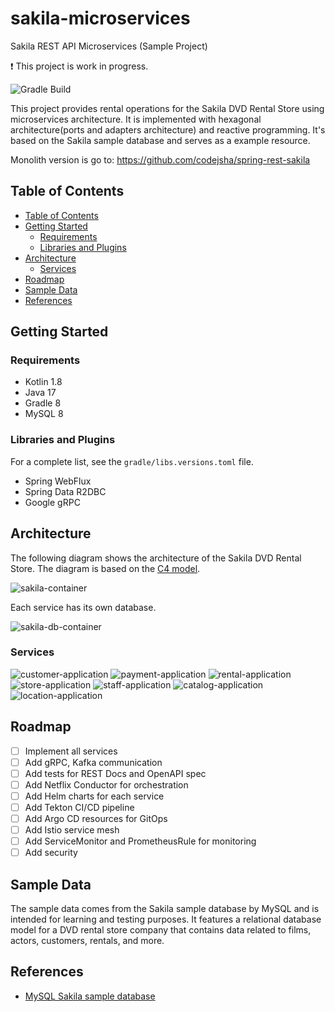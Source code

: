 # sakila-microservices

Sakila REST API Microservices (Sample Project)

:exclamation: This project is work in progress.

![Gradle Build](https://github.com/codejsha/sakila-microservices/actions/workflows/gradle.yml/badge.svg)

This project provides rental operations for the Sakila DVD Rental Store using microservices architecture. It is implemented with hexagonal architecture(ports and adapters architecture) and reactive programming.
It's based on the Sakila sample database and serves as a example resource.

Monolith version is go to: https://github.com/codejsha/spring-rest-sakila

## Table of Contents

- [Table of Contents](#table-of-contents)
- [Getting Started](#getting-started)
  - [Requirements](#requirements)
  - [Libraries and Plugins](#libraries-and-plugins)
- [Architecture](#architecture)
  - [Services](#services)
- [Roadmap](#roadmap)
- [Sample Data](#sample-data)
- [References](#references)

## Getting Started

### Requirements

- Kotlin 1.8
- Java 17
- Gradle 8
- MySQL 8
<!-- - Apache Kafka 3 -->

### Libraries and Plugins

For a complete list, see the `gradle/libs.versions.toml` file.

- Spring WebFlux
- Spring Data R2DBC
- Google gRPC

## Architecture

The following diagram shows the architecture of the Sakila DVD Rental Store. The diagram is based on the [C4 model](https://c4model.com/).

![sakila-container](diagram/sakila-container.svg)

Each service has its own database.

![sakila-db-container](diagram/sakila-db-container.svg)

### Services

![customer-application](diagram/component/customer-application.svg)
![payment-application](diagram/component/payment-application.svg)
![rental-application](diagram/component/rental-application.svg)
![store-application](diagram/component/store-application.svg)
![staff-application](diagram/component/staff-application.svg)
![catalog-application](diagram/component/catalog-application.svg)
![location-application](diagram/component/location-application.svg)

## Roadmap

- [ ] Implement all services
- [ ] Add gRPC, Kafka communication
- [ ] Add tests for REST Docs and OpenAPI spec
- [ ] Add Netflix Conductor for orchestration
- [ ] Add Helm charts for each service
- [ ] Add Tekton CI/CD pipeline
- [ ] Add Argo CD resources for GitOps
- [ ] Add Istio service mesh
- [ ] Add ServiceMonitor and PrometheusRule for monitoring
- [ ] Add security

## Sample Data

The sample data comes from the Sakila sample database by MySQL and is intended for learning and testing purposes. It features a relational database model for a DVD rental store company that contains data related to films, actors, customers, rentals, and more.

## References

- [MySQL Sakila sample database](https://dev.mysql.com/doc/sakila/en/)

